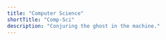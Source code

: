 ```yaml
---
title: "Computer Science"
shortTitle: "Comp-Sci"
description: "Conjuring the ghost in the machine."
---
```

